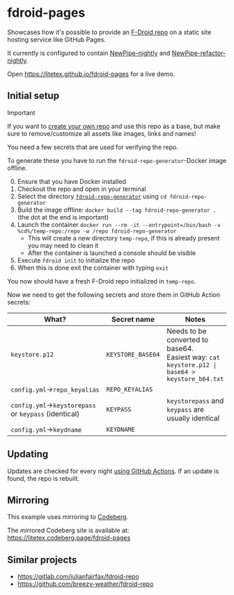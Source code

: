 # fdroid-pages

Showcases how it's possible to provide an [F-Droid repo](https://f-droid.org/en/docs/Setup_an_F-Droid_App_Repo/) on a static site hosting service like GitHub Pages.

It currently is configured to contain [NewPipe-nightly](https://github.com/TeamNewPipe/NewPipe-nightly) and [NewPipe-refactor-nightly](https://github.com/TeamNewPipe/NewPipe-refactor-nightly).

Open https://litetex.github.io/fdroid-pages for a live demo.

## Initial setup

> [!IMPORTANT]
> If you want to [create your own repo](https://f-droid.org/en/docs/Setup_an_F-Droid_App_Repo/) and use this repo as a base, but make sure to remove/customize all assets like images, links and names!

You need a few secrets that are used for verifying the repo.

To generate these you have to run the ``fdroid-repo-generator``-Docker image offline.

0. Ensure that you have Docker installed
1. Checkout the repo and open in your terminal
2. Select the directory [``fdroid-repo-generator``](./fdroid-repo-generator) using ``cd fdroid-repo-generator``
3. Build the image offline: ``docker build --tag fdroid-repo-generator .`` (the dot at the end is important)
4. Launch the container ``docker run --rm -it --entrypoint=/bin/bash -v %cd%/temp-repo:/repo -w /repo fdroid-repo-generator``
    * This will create a new directory ``temp-repo``, if this is already present you may need to clean it
    * After the container is launched a console should be visible
5. Execute ``fdroid init`` to initialize the repo
6. When this is done exit the container with typing ``exit``

You now should have a fresh F-Droid repo initialized in ``temp-repo``.

Now we need to get the following secrets and store them in GitHub Action secrets:

| What? | Secret name | Notes |
| --- | --- | --- |
| ``keystore.p12`` | ``KEYSTORE_BASE64`` | Needs to be converted to base64.<br/>Easiest way: ``cat keystore.p12 \| base64 > keystore_b64.txt`` |
| ``config.yml``→``repo_keyalias`` | ``REPO_KEYALIAS`` | |
| ``config.yml``→``keystorepass`` or ``keypass`` (identical) | ``KEYPASS`` | ``keystorepass`` and ``keypass`` are usually identical |
| ``config.yml``→``keydname`` | ``KEYDNAME`` | |

## Updating
Updates are checked for every night [using GitHub Actions](./.github/workflows/update.yml).
If an update is found, the repo is rebuilt.

## Mirroring
This example uses mirroring to [Codeberg](https://codeberg.org/litetex/fdroid-pages).

The mirrored Codeberg site is available at: https://litetex.codeberg.page/fdroid-pages

## Similar projects
* https://gitlab.com/julianfairfax/fdroid-repo
* https://github.com/breezy-weather/fdroid-repo
